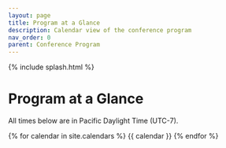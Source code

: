 ```yaml
---
layout: page
title: Program at a Glance
description: Calendar view of the conference program
nav_order: 0
parent: Conference Program
---
```


{% include splash.html %}

# Program at a Glance

All times below are in Pacific Daylight Time (UTC-7).

{% for calendar in site.calendars %}
{{ calendar }}
{% endfor %}
